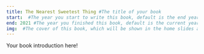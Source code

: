 ```yaml
---
title: The Nearest Sweetest Thing #The title of your book
start:  #The year you start to write this book, default is the end year.
end: 2021 #The year you finished this book, default is the current year.
img:  #The cover of this book, which will be shown in the home slides and the book index page.
---
```

Your book introduction here!